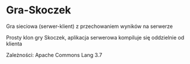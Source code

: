 # Gra-Skoczek
Gra sieciowa (serwer-klient) z przechowaniem wyników na serwerze

Prosty klon gry Skoczek, aplikacja serwerowa kompiluje się oddzielnie od klienta

Zależności: Apache Commons Lang 3.7
